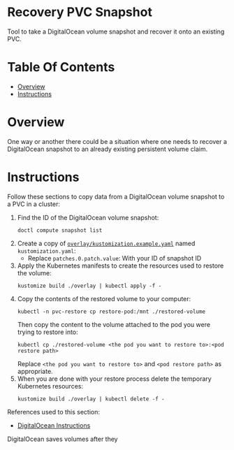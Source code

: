 # Recovery PVC Snapshot
Tool to take a DigitalOcean volume snapshot and recover it onto an existing PVC.

# Table Of Contents
- [Overview](#overview)
- [Instructions](#instructions)

# Overview
One way or another there could be a situation where one needs to recover a DigitalOcean snapshot to an already existing persistent volume claim.

# Instructions
Follow these sections to copy data from a DigitalOcean volume snapshot to a PVC in a cluster:

1. Find the ID of the DigitalOcean volume snapshot:
   ```
   doctl compute snapshot list
   ```
2. Create a copy of [`overlay/kustomization.example.yaml`](./overlay/kustomization.example.yaml) named `kustomization.yaml`:
   - Replace `patches.0.patch.value`: With your ID of snapshot ID
3. Apply the Kubernetes manifests to create the resources used to restore the volume:
   ```
   kustomize build ./overlay | kubectl apply -f -
   ```
4. Copy the contents of the restored volume to your computer:
   ```
   kubectl -n pvc-restore cp restore-pod:/mnt ./restored-volume
   ```
   Then copy the content to the volume attached to the pod you were trying to restore into:
   ```
   kubectl cp ./restored-volume <the pod you want to restore to>:<pod restore path>
   ```
   Replace `<the pod you want to restore to>` and `<pod restore path>` as appropriate.
5. When you are done with your restore process delete the temporary Kubernetes resources:
   ```
   kustomize build ./overlay | kubectl delete -f -
   ```

References used to this section:

- [DigitalOcean Instructions](https://docs.digitalocean.com/products/kubernetes/how-to/import-snapshot/)

DigitalOcean saves volumes after they 